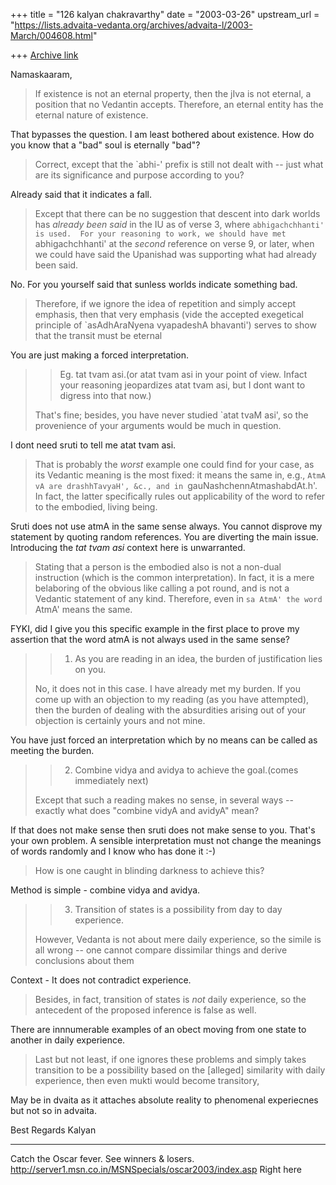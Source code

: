 +++
title = "126 kalyan chakravarthy"
date = "2003-03-26"
upstream_url = "https://lists.advaita-vedanta.org/archives/advaita-l/2003-March/004608.html"

+++
[Archive link](https://lists.advaita-vedanta.org/archives/advaita-l/2003-March/004608.html)

Namaskaaram,

>If existence is not an eternal property, then the jIva is not eternal, a
>position that no Vedantin accepts.  Therefore, an eternal entity has the
>eternal nature of existence.

That bypasses the question. I am least bothered about existence. How do you
know that a "bad" soul is eternally "bad"?


>Correct, except that the `abhi-' prefix is still not dealt with -- just
>what are its significance and purpose according to you?

Already said that it indicates a fall.

>Except that there can be no suggestion that descent into dark worlds has
>*already been said* in the IU as of verse 3, where `abhigachchhanti' is
>used.  For your reasoning to work, we should have met `abhigachchhanti' at
>the *second* reference on verse 9, or later, when we could have said the
>Upanishad was supporting what had already been said.

No. For you yourself said that sunless worlds indicate something bad.

>Therefore, if we ignore the idea of repetition and simply accept emphasis,
>then that very emphasis (vide the accepted exegetical principle of
>`asAdhAraNyena vyapadeshA bhavanti') serves to show that the transit must
>be eternal

You are just making a forced interpretation.

> > Eg. tat tvam asi.(or atat tvam asi in your point of view. Infact your
> > reasoning jeopardizes atat tvam asi, but I dont want to digress into
> > that now.)
>
>That's fine; besides, you have never studied `atat tvaM asi', so the
>provenience of your arguments would be much in question.

I dont need sruti to tell me atat tvam asi.

>That is probably the *worst* example one could find for your case, as its
>Vedantic meaning is the most fixed: it means the same in, e.g., `AtmA vA
>are drashhTavyaH', &c., and in `gauNashchennAtmashabdAt.h'.  In fact, the
>latter specifically rules out applicability of the word to refer to the
>embodied, living being.

Sruti does not use atmA in the same sense always. You cannot disprove my
statement by quoting random references. You are diverting the main issue.
Introducing the *tat tvam asi* context here is unwarranted.

>Stating that a person is the embodied also is not a non-dual instruction
>(which is the common interpretation).  In fact, it is a mere belaboring of
>the obvious like calling a pot round, and is not a Vedantic statement of
>any kind.  Therefore, even in `sa AtmA' the word `AtmA' means the same.

FYKI, did I give you this specific example in the first place to prove my
assertion that the word atmA is not always used in the same sense?

> > 1. As you are reading in an idea, the burden of justification lies on
>you.
>
>No, it does not in this case.  I have already met my burden.  If you come
>up with an objection to my reading (as you have attempted), then the
>burden of dealing with the absurdities arising out of your objection is
>certainly yours and not mine.

You have just forced an interpretation which by no means can be called as
meeting the burden.

> > 2. Combine vidya and avidya to achieve the goal.(comes immediately next)
>
>Except that such a reading makes no sense, in several ways -- exactly what
>does "combine vidyA and avidyA" mean?

If that does not make sense then sruti does not make sense to you. That's
your own problem. A sensible interpretation must not change the meanings of
words randomly and I know who has done it :-)

>How is one caught in blinding darkness to achieve this?

Method is simple - combine vidya and avidya.

> > 3. Transition of states is a possibility from day to day experience.
>
>However, Vedanta is not about mere daily experience, so the simile is all
>wrong -- one cannot compare dissimilar things and derive conclusions about
>them

Context - It does not contradict experience.

>Besides, in fact, transition of states
>is *not* daily experience, so the antecedent of the proposed inference is
>false as well.

There are innnumerable examples of an obect moving from one state to another
in daily experience.

>Last but not least, if one ignores these problems and
>simply takes transition to be a possibility based on the [alleged]
>similarity with daily experience, then even mukti would become transitory,

May be in dvaita as it attaches absolute reality to phenomenal experiecnes
but not so in advaita.

Best Regards
Kalyan






_________________________________________________________________
Catch the Oscar fever. See winners & losers.
http://server1.msn.co.in/MSNSpecials/oscar2003/index.asp Right here

